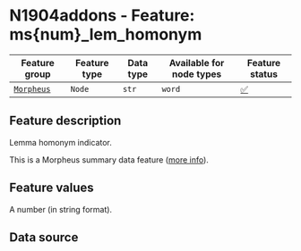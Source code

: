 # N1904addons - Feature: ms{num}_lem_homonym

Feature group |Feature type | Data type | Available for node types | Feature status
---  | --- | --- | --- | ---
[`Morpheus`](README.md#feature-group-morpheus-analyses-meta-and-summary) | `Node` | `str` | `word` | [✅](featurestatus.md#Trustworthy "Trustworthy")

## Feature description

Lemma homonym indicator.

This is a Morpheus summary data feature ([more info](../using_the_morpheus_features.md)).

## Feature values

A number (in string format).

## Data source
